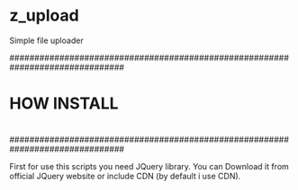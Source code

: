 # z_upload
Simple file uploader 


###############################################################################
#
# HOW INSTALL
# 
###############################################################################

First for use this scripts you need JQuery library. You can Download it from 
official JQuery website or include CDN (by default i use CDN).